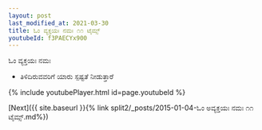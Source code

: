 ```yaml
---
layout: post
last_modified_at: 2021-03-30
title: ಓಂ ವ್ಯಕ್ತಯಃ ನಮಃ ೧೧ ಟೈಮ್ಸ್
youtubeId: f3PAECYx900
---
```

 
 
 ಓಂ ವ್ಯಕ್ತಯಃ ನಮಃ  
 
 -  ತಿಳಿದಿರುವವರಿಗೆ ಯಾರು ಸ್ಪಷ್ಟತೆ ನೀಡುತ್ತಾರೆ 
 
  
 
  
 
 
 
 
 
 


{% include youtubePlayer.html id=page.youtubeId %}
 
[Next]({{ site.baseurl }}{% link  split2/_posts/2015-01-04-ಓಂ ಅವ್ಯಕ್ತಯಃ ನಮಃ ೧೧ ಟೈಮ್ಸ್.md%})
 
